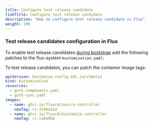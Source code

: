 ```yaml
---
title: Configure test release candidate
linkTitle: Configure test release candidate
description: "How to configure test release candidate in Flux"
weight: 190
---
```


### Test release candidates configuration in Flux

To enable test release candidates [during bootstrap](_index.md) add the following patches to the flux-system `kustomization.yaml`:

To test release candidates, you can patch the container image tags:

```yaml
apiVersion: kustomize.config.k8s.io/v1beta1
kind: Kustomization
resources:
  - gotk-components.yaml
  - gotk-sync.yaml
images:
  - name: ghcr.io/fluxcd/source-controller
    newTag: rc-254ba51d
  - name: ghcr.io/fluxcd/kustomize-controller
    newTag: rc-ca0a9b8
```

